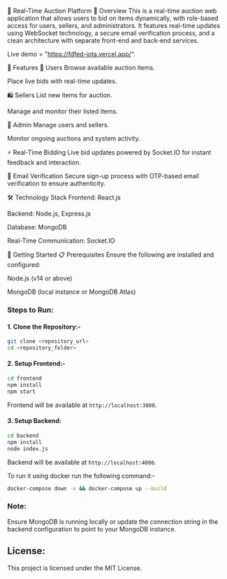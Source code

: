 🛒 Real-Time Auction Platform
📌 Overview
This is a real-time auction web application that allows users to bid on items dynamically, with role-based access for users, sellers, and administrators. It features real-time updates using WebSocket technology, a secure email verification process, and a clean architecture with separate front-end and back-end services.

Live demo = "https://fdfed-iota.vercel.app/".

🚀 Features
👥 Users
Browse available auction items.

Place live bids with real-time updates.

🛍️ Sellers
List new items for auction.

Manage and monitor their listed items.

🔧 Admin
Manage users and sellers.

Monitor ongoing auctions and system activity.

⚡ Real-Time Bidding
Live bid updates powered by Socket.IO for instant feedback and interaction.

🔐 Email Verification
Secure sign-up process with OTP-based email verification to ensure authenticity.

🛠️ Technology Stack
Frontend: React.js

Backend: Node.js, Express.js

Database: MongoDB

Real-Time Communication: Socket.IO

🧰 Getting Started
📋 Prerequisites
Ensure the following are installed and configured:

Node.js (v14 or above)

MongoDB (local instance or MongoDB Atlas)

### Steps to Run:

#### 1. Clone the Repository:-
```bash
git clone <repository_url>
cd <repository_folder>
```

#### 2. Setup Frontend:-
```bash
cd frontend
npm install
npm start
```
Frontend will be available at `http://localhost:3000`.

#### 3. Setup Backend:
```bash
cd backend
npm install
node index.js
```

Backend will be available at `http://localhost:4000`.

To run it using docker run the following command:-
```bash
docker-compose down -v && docker-compose up --build
```

### Note:
Ensure MongoDB is running locally or update the connection string in the backend configuration to point to your MongoDB instance.

## License:
This project is licensed under the MIT License.
